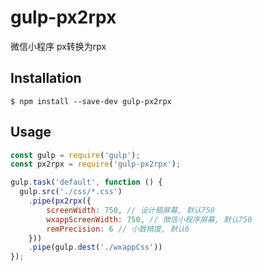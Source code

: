 # gulp-px2rpx

微信小程序 px转换为rpx

## Installation

```shell
$ npm install --save-dev gulp-px2rpx
```

## Usage

```js
const gulp = require('gulp');
const px2rpx = require('gulp-px2rpx');

gulp.task('default', function () {
  gulp.src('./css/*.css')
    .pipe(px2rpx({
        screenWidth: 750, // 设计稿屏幕, 默认750
        wxappScreenWidth: 750, // 微信小程序屏幕, 默认750
        remPrecision: 6 // 小数精度, 默认6
    }))
    .pipe(gulp.dest('./wxappCss'))
});
```
